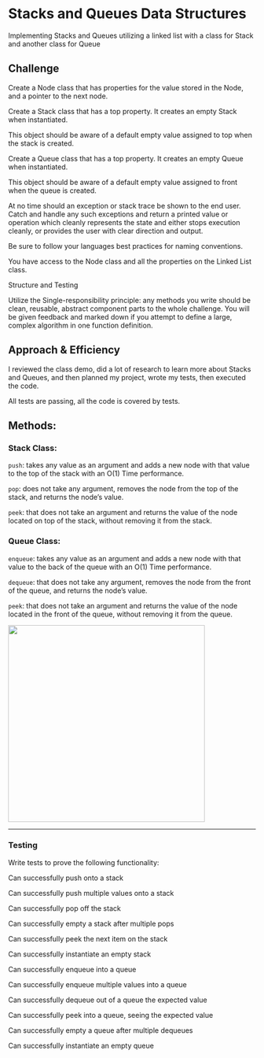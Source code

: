 # Stacks and Queues Data Structures

Implementing Stacks and Queues utilizing a linked list with a class for Stack and another class for Queue

## Challenge

Create a Node class that has properties for the value stored in the Node, and a pointer to the next node.

Create a Stack class that has a top property. It creates an empty Stack when instantiated.

This object should be aware of a default empty value assigned to top when the stack is created.

Create a Queue class that has a top property. It creates an empty Queue when instantiated.

This object should be aware of a default empty value assigned to front when the queue is created.

At no time should an exception or stack trace be shown to the end user. Catch and handle any such exceptions and return a printed value or operation which cleanly represents the state and either stops execution cleanly, or provides the user with clear direction and output.

Be sure to follow your languages best practices for naming conventions.

You have access to the Node class and all the properties on the Linked List class.

Structure and Testing

Utilize the Single-responsibility principle: any methods you write should be clean, reusable, abstract component parts to the whole challenge. You will be given feedback and marked down if you attempt to define a large, complex algorithm in one function definition.



## Approach & Efficiency

I reviewed the class demo, did a lot of research to learn more about Stacks and Queues, and then planned my project, wrote my tests, then executed the code.

All tests are passing, all the code is covered by tests.

## Methods: 

### Stack Class:

  `push`: takes any value as an argument and adds a new node with that value to the top of the stack with an O(1) Time performance.

  `pop`: does not take any argument, removes the node from the top of the stack, and returns the node’s value.

  `peek`: that does not take an argument and returns the value of the node located on top of the stack, without removing it from the stack.

### Queue Class:

  `enqueue`: takes any value as an argument and adds a new node with that value to the back of the queue with an O(1) Time performance.

  `dequeue`: that does not take any argument, removes the node from the front of the queue, and returns the node’s value.

  `peek`: that does not take an argument and returns the value of the node located in the front of the queue, without removing it from the queue.

<img src="" width="400">

------

### Testing

Write tests to prove the following functionality:

Can successfully push onto a stack

Can successfully push multiple values onto a stack

Can successfully pop off the stack

Can successfully empty a stack after multiple pops

Can successfully peek the next item on the stack

Can successfully instantiate an empty stack

Can successfully enqueue into a queue

Can successfully enqueue multiple values into a queue

Can successfully dequeue out of a queue the expected value

Can successfully peek into a queue, seeing the expected value

Can successfully empty a queue after multiple dequeues

Can successfully instantiate an empty queue